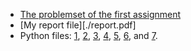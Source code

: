 * [The problemset of the first assignment](./problem_set.pdf)
* [My report file][./report.pdf]
* Python files: [1](q1.py), [2](q2.py), [3](q3.py), [4](q4.py), [5](q5.py), [6](q6.py), and [7](q7.py). 
